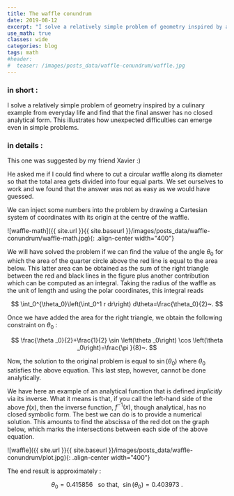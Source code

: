 ```yaml
---
title: The waffle conundrum
date: 2019-08-12
excerpt: "I solve a relatively simple problem of geometry inspired by a culinary example from everyday life and find that the final answer has no closed analytical form. This illustrates how unexpected difficulties can emerge even in simple problems."
use_math: true
classes: wide
categories: blog
tags: math
#header:
#  teaser: /images/posts_data/waffle-conundrum/waffle.jpg
---
```


### in short :

I solve a relatively simple problem of geometry inspired by a culinary example from everyday life and find that the final answer has no closed analytical form. This illustrates how unexpected difficulties can emerge even in simple problems.

### in details :

<!-- ![waffle]({{ site.url }}{{ site.baseurl }}/images/posts_data/waffle-conundrum/waffle.jpg){: .align-left width="200"} -->
This one was suggested by my friend Xavier :)

He asked me if I could find where to cut a circular waffle along its diameter so that the total area gets divided into four equal parts. We set ourselves to work and we found that the answer was not as easy as we would have guessed.

We can inject some numbers into the problem by drawing a Cartesian system of coordinates with its origin at the centre of the waffle.

![waffle-math]({{ site.url }}{{ site.baseurl }}/images/posts_data/waffle-conundrum/waffle-math.jpg){: .align-center width="400"}

We will have solved the problem if we can find the value of the angle $\theta_0$ for which the area of the quarter circle above the red line is equal to the area below. This latter area can be obtained as the sum of the right triangle between the red and black lines in the figure plus another contribution which can be computed as an integral. Taking the radius of the waffle as the unit of length and using the polar coordinates, this integral reads


$$
\int_0^{\theta_0}\left(\int_0^1 r dr\right) d\theta=\frac{\theta_0}{2}~.
$$


Once we have added the area for the right triangle, we obtain the following constraint on $\theta_0$ :


$$
\frac{\theta _0}{2}+\frac{1}{2} \sin \left(\theta _0\right) \cos \left(\theta _0\right)=\frac{\pi }{8}~.
$$


Now, the solution to the original problem is equal to $\sin(\theta_0)$ where $\theta_0$ satisfies the above equation. This last step, however, cannot be done analytically.

We have here an example of an analytical function that is defined *implicitly* via its inverse. What it means is that, if you call the left-hand side of the above $f(x)$, then the inverse function,  $f^{-1}(x)$, though analytical, has no closed symbolic form. The best we can do is to provide a numerical solution. This amounts to find the abscissa of the red dot on the graph below, which marks the intersections between each side of the above equation.

![waffle]({{ site.url }}{{ site.baseurl }}/images/posts_data/waffle-conundrum/plot.jpg){: .align-center width="400"}

The end result is approximately :


$$
\theta_0=0.415856~~~\text{so that,}~~
\sin(\theta_0)=0.403973~.
$$
